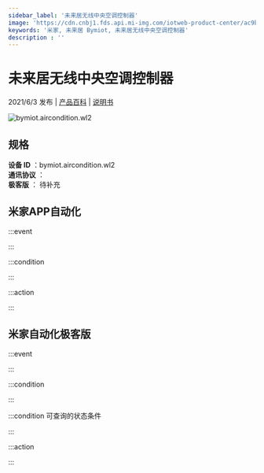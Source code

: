 ```yaml
---
sidebar_label: '未来居无线中央空调控制器'
image: 'https://cdn.cnbj1.fds.api.mi-img.com/iotweb-product-center/ac9b11a7698605e1da7a9a885fc39f7f_空调控制器_168.png?GalaxyAccessKeyId=AKVGLQWBOVIRQ3XLEW&Expires=9223372036854775807&Signature=8uXissDU6x8CQxC1kxoU94N+K2c='
keywords: '米家, 未来居 Bymiot, 未来居无线中央空调控制器'
description : ''
---
```

# 未来居无线中央空调控制器

2021/6/3 发布 | [产品百科](https://home.mi.com/webapp/content/baike/product/index.html?model=bymiot.aircondition.wl2/) | [说明书](https://home.mi.com/views/introduction.html?model=bymiot.aircondition.wl2&region=cn)

![bymiot.aircondition.wl2](https://cdn.cnbj1.fds.api.mi-img.com/iotweb-product-center/ac9b11a7698605e1da7a9a885fc39f7f_空调控制器_168.png?GalaxyAccessKeyId=AKVGLQWBOVIRQ3XLEW&Expires=9223372036854775807&Signature=8uXissDU6x8CQxC1kxoU94N+K2c=)

## 规格  
> 
**设备 ID** ：bymiot.aircondition.wl2  
**通讯协议** ：  
**极客版**  ： 待补充 


## 米家APP自动化  

:::event  

:::

:::condition  

:::

:::action   

:::

## 米家自动化极客版  

:::event  

:::

:::condition  

:::

:::condition 可查询的状态条件  

:::

:::action  

:::

        
